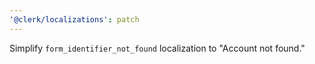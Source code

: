 ```yaml
---
'@clerk/localizations': patch
---
```


Simplify `form_identifier_not_found` localization to "Account not found."
